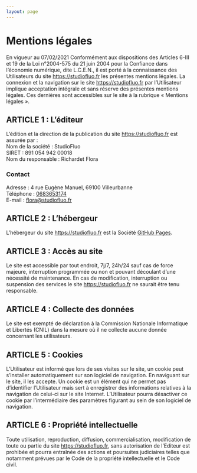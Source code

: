 ```yaml
---
layout: page
---
```

# Mentions légales

En vigueur au 07/02/2021
Conformément aux dispositions des Articles 6-III et 19 de la Loi n°2004-575 du 21 juin 2004 pour la Confiance dans l’économie numérique, dite L.C.E.N., il est porté à la connaissance des Utilisateurs du site https://studiofluo.fr les présentes mentions légales.
La connexion et la navigation sur le site https://studiofluo.fr par l’Utilisateur implique acceptation intégrale et sans réserve des présentes mentions légales.
Ces dernières sont accessibles sur le site à la rubrique « Mentions légales ».

## ARTICLE 1 : L’éditeur

L’édition et la direction de la publication du site https://studiofluo.fr est assurée par :  
Nom de la société : StudioFluo  
SIRET : 891 054 942 00018  
Nom du responsable : Richardet Flora   

### Contact  
Adresse : 4 rue Eugène Manuel, 69100 Villeurbanne  
Téléphone : [0683653174](tel:+33683653174)   
E-mail : [flora@studiofluo.fr](mailto:flora@studiofluo.fr)

## ARTICLE 2 : L’hébergeur

L'hébergeur du site https://studiofluo.fr est la Société [GitHub Pages](https://pages.github.com/).

## ARTICLE 3 : Accès au site

Le site est accessible par tout endroit, 7j/7, 24h/24 sauf cas de force majeure, interruption programmée ou non et pouvant découlant d’une nécessité de maintenance.
En cas de modification, interruption ou suspension des services le site https://studiofluo.fr ne saurait être tenu responsable.

## ARTICLE 4 : Collecte des données

Le site est exempté de déclaration à la Commission Nationale Informatique et Libertés (CNIL) dans la mesure où il ne collecte aucune donnée concernant les utilisateurs.

## ARTICLE 5 : Cookies

L’Utilisateur est informé que lors de ses visites sur le site, un cookie peut s’installer automatiquement sur son logiciel de navigation.
En naviguant sur le site, il les accepte.
Un cookie est un élément qui ne permet pas d’identifier l’Utilisateur mais sert à enregistrer des informations relatives à la navigation de celui-ci sur le site Internet. L’Utilisateur pourra désactiver ce cookie par l’intermédiaire des paramètres figurant au sein de son logiciel de navigation.

## ARTICLE 6 : Propriété intellectuelle

Toute utilisation, reproduction, diffusion, commercialisation, modification de toute ou partie du site https://studiofluo.fr,  sans autorisation de l’Editeur est prohibée et pourra entraînée des actions et poursuites judiciaires telles que notamment prévues par le Code de la propriété intellectuelle et le Code civil.

